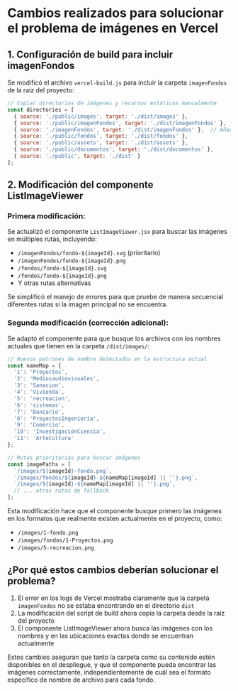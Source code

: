 # Cambios realizados para solucionar el problema de imágenes en Vercel

## 1. Configuración de build para incluir imagenFondos

Se modificó el archivo `vercel-build.js` para incluir la carpeta `imagenFondos` de la raíz del proyecto:

```javascript
// Copiar directorios de imágenes y recursos estáticos manualmente
const directories = [
  { source: './public/images', target: './dist/images' },
  { source: './public/imagenFondos', target: './dist/imagenFondos' },
  { source: './imagenFondos', target: './dist/imagenFondos' },  // Añadido para buscar también en la raíz
  { source: './public/fondos', target: './dist/fondos' },
  { source: './public/assets', target: './dist/assets' },
  { source: './public/documentos', target: './dist/documentos' },
  { source: './public', target: './dist' }
];
```

## 2. Modificación del componente ListImageViewer

### Primera modificación:
Se actualizó el componente `ListImageViewer.jsx` para buscar las imágenes en múltiples rutas, incluyendo:
- `/imagenFondos/fondo-${imageId}.svg` (prioritario)
- `/imagenFondos/fondo-${imageId}.png`
- `/fondos/fondo-${imageId}.svg`
- `/fondos/fondo-${imageId}.png`
- Y otras rutas alternativas

Se simplificó el manejo de errores para que pruebe de manera secuencial diferentes rutas si la imagen principal no se encuentra.

### Segunda modificación (corrección adicional):
Se adaptó el componente para que busque los archivos con los nombres actuales que tienen en la carpeta `/dist/images/`:

```javascript
// Nuevos patrones de nombre detectados en la estructura actual
const nameMap = {
  '1': 'Proyectos',
  '2': 'Mediosaudiovisuales',
  '3': 'Sanacion',
  '4': 'Vivienda',
  '5': 'recreacion',
  '6': 'sistemas',
  '7': 'Bancario',
  '8': 'ProyectosIngenieria',
  '9': 'Comercio',
  '10': 'InvestigacionCiencia',
  '11': 'ArteCultura'
};

// Rutas prioritarias para buscar imágenes
const imagePaths = [
  `/images/${imageId}-fondo.png`,
  `/images/fondos/${imageId}-${nameMap[imageId] || ''}.png`,
  `/images/${imageId}-${nameMap[imageId] || ''}.png`,
  // ... otras rutas de fallback
];
```

Esta modificación hace que el componente busque primero las imágenes en los formatos que realmente existen actualmente en el proyecto, como:
- `/images/1-fondo.png`
- `/images/fondos/1-Proyectos.png`
- `/images/5-recreacion.png`

## ¿Por qué estos cambios deberían solucionar el problema?

1. El error en los logs de Vercel mostraba claramente que la carpeta `imagenFondos` no se estaba encontrando en el directorio `dist`
2. La modificación del script de build ahora copia la carpeta desde la raíz del proyecto
3. El componente ListImageViewer ahora busca las imágenes con los nombres y en las ubicaciones exactas donde se encuentran actualmente

Estos cambios aseguran que tanto la carpeta como su contenido estén disponibles en el despliegue, y que el componente pueda encontrar las imágenes correctamente, independientemente de cuál sea el formato específico de nombre de archivo para cada fondo.